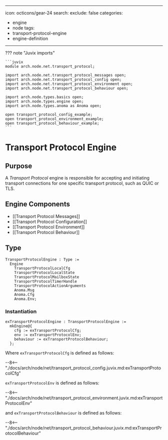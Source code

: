  ---
icon: octicons/gear-24
search:
  exclude: false
categories:
- engine
- node
tags:
- transport-protocol-engine
- engine-definition
---

??? note "Juvix imports"

    ```juvix
    module arch.node.net.transport_protocol;

    import arch.node.net.transport_protocol_messages open;
    import arch.node.net.transport_protocol_config open;
    import arch.node.net.transport_protocol_environment open;
    import arch.node.net.transport_protocol_behaviour open;

    import arch.node.types.basics open;
    import arch.node.types.engine open;
    import arch.node.types.anoma as Anoma open;

    open transport_protocol_config_example;
    open transport_protocol_environment_example;
    open transport_protocol_behaviour_example;
    ```

# Transport Protocol Engine

## Purpose

<!-- --8<-- [start:purpose] -->
A *Transport Protocol* engine is responsible for accepting and initiating transport connections
for one specific transport protocol, such as QUIC or TLS.
<!-- --8<-- [end:purpose] -->

## Engine Components

- [[Transport Protocol Messages]]
- [[Transport Protocol Configuration]]
- [[Transport Protocol Environment]]
- [[Transport Protocol Behaviour]]

## Type

<!-- --8<-- [start:TransportProtocolEngine] -->
```juvix
TransportProtocolEngine : Type :=
  Engine
    TransportProtocolLocalCfg
    TransportProtocolLocalState
    TransportProtocolMailboxState
    TransportProtocolTimerHandle
    TransportProtocolActionArguments
    Anoma.Msg
    Anoma.Cfg
    Anoma.Env;
```
<!-- --8<-- [end:TransportProtocolEngine] -->

### Instantiation

<!-- --8<-- [start:exTransportProtocolEngine] -->
```juvix
exTransportProtocolEngine : TransportProtocolEngine :=
  mkEngine@{
    cfg := exTransportProtocolCfg;
    env := exTransportProtocolEnv;
    behaviour := exTransportProtocolBehaviour;
  };
```
<!-- --8<-- [end:exTransportProtocolEngine] -->

Where `exTransportProtocolCfg` is defined as follows:

--8<-- "./docs/arch/node/net/transport_protocol_config.juvix.md:exTransportProtocolCfg"

`exTransportProtocolEnv` is defined as follows:

--8<-- "./docs/arch/node/net/transport_protocol_environment.juvix.md:exTransportProtocolEnv"

and `exTransportProtocolBehaviour` is defined as follows:

--8<-- "./docs/arch/node/net/transport_protocol_behaviour.juvix.md:exTransportProtocolBehaviour"
